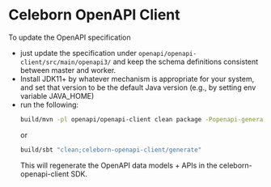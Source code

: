 # Celeborn OpenAPI Client

To update the OpenAPI specification
- just update the specification under `openapi/openapi-client/src/main/openapi3/` and keep the schema definitions consistent between master and worker.
- Install JDK11+ by whatever mechanism is appropriate for your system, and set that version to be the default Java version (e.g., by setting env variable JAVA_HOME)
- run the following:
  ```sh
  build/mvn -pl openapi/openapi-client clean package -Popenapi-generate
  ```
  or
  ```sh
  build/sbt "clean;celeborn-openapi-client/generate"
  ```   
  This will regenerate the OpenAPI data models + APIs in the celeborn-openapi-client SDK.
